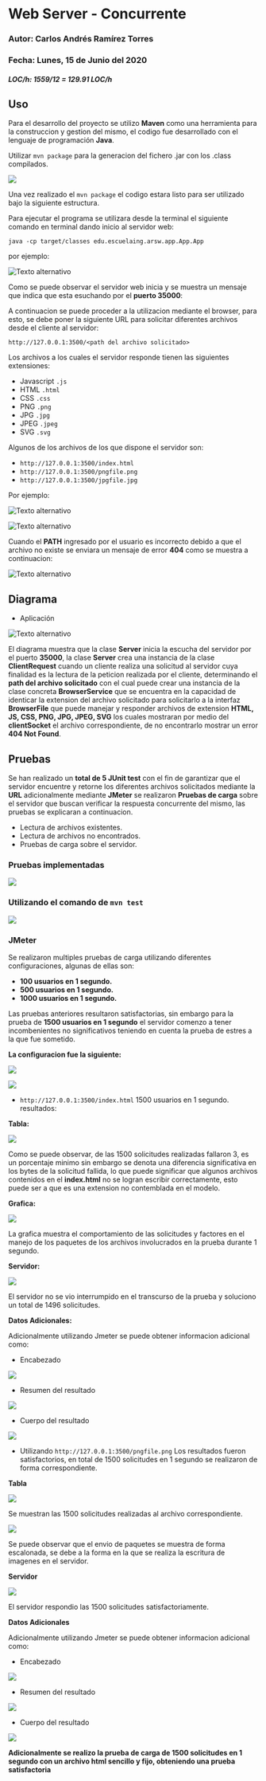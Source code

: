# Web Server - Concurrente 
### Autor: Carlos Andrés Ramírez Torres
### Fecha: Lunes, 15 de Junio del 2020
##### LOC/h: 1559/12 = 129.91 LOC/h

## Uso 

Para el desarrollo del proyecto se utilizo **Maven** como una herramienta para la construccion y gestion del mismo, el codigo fue desarrollado con el lenguaje de programación **Java**.

Utilizar `mvn package` para la generacion del fichero .jar con los .class compilados.

![](https://github.com/CAndresRa/ARSW-CuartoLaboratorio/blob/master/imgReadme/mvn%20package.png)

Una vez realizado el `mvn package` el codigo estara listo para ser utilizado bajo la siguiente estructura.

Para ejecutar el programa se utilizara desde la terminal el siguiente comando en terminal dando inicio al servidor web:

`java -cp target/classes edu.escuelaing.arsw.app.App.App`
 
por ejemplo:

![Texto alternativo](https://github.com/CAndresRa/ARSW-CuartoLaboratorio/blob/master/imgReadme/uso.png)

Como se puede observar el servidor web inicia y se muestra un mensaje que indica que esta esuchando por el **puerto 35000**:

A continuacion se puede proceder a la utilizacion mediante el browser, para esto, se debe poner la siguiente URL para solicitar diferentes archivos desde el cliente al servidor:

`http://127.0.0.1:3500/<path del archivo solicitado>`

Los archivos a los cuales el servidor responde tienen las siguientes extensiones:

* Javascript `.js`
* HTML `.html`
* CSS `.css`
* PNG `.png`
* JPG `.jpg`
* JPEG `.jpeg`
* SVG `.svg`

Algunos de los archivos de los que dispone el servidor son:

* `http://127.0.0.1:3500/index.html`
* `http://127.0.0.1:3500/pngfile.png`
* `http://127.0.0.1:3500/jpgfile.jpg`

Por ejemplo:

![Texto alternativo](https://github.com/CAndresRa/ARSW-CuartoLaboratorio/blob/master/imgReadme/browser1.png)

![Texto alternativo](https://github.com/CAndresRa/ARSW-CuartoLaboratorio/blob/master/imgReadme/browser2.png)

Cuando el **PATH** ingresado por el usuario es incorrecto debido a que el archivo no existe se enviara un mensaje de error **404** como se muestra a continuacion:

![Texto alternativo](https://github.com/CAndresRa/ARSW-CuartoLaboratorio/blob/master/imgReadme/Error%20404.png)


## Diagrama

* Aplicación 

![Texto alternativo](https://github.com/CAndresRa/ARSW-CuartoLaboratorio/blob/master/imgReadme/Diagrama.png)

El diagrama muestra que la clase **Server** inicia la escucha del servidor por el puerto **35000**, la clase **Server** crea una instancia de la clase **ClientRequest** cuando un cliente realiza una solicitud al servidor cuya finalidad es la lectura de la peticion realizada por el cliente, determinando el **path del archivo solicitado** con el cual puede crear una instancia de la clase concreta **BrowserService** que se encuentra en la capacidad de identicar la extension del archivo solicitado para solicitarlo a la interfaz **BrowserFile** que puede manejar y responder archivos de extension **HTML, JS, CSS, PNG, JPG, JPEG, SVG** los cuales mostraran por medio del **clientSocket** el archivo correspondiente, de no encontrarlo mostrar un error **404 Not Found**.

## Pruebas 

Se han realizado un **total de 5 JUnit test** con el fin de garantizar que el servidor encuentre y retorne los diferentes archivos solicitados mediante la **URL** adicionalmente mediante **JMeter** se realizaron **Pruebas de carga** sobre el servidor que buscan verificar la respuesta concurrente del mismo, las pruebas se explicaran a continuacion.

* Lectura de archivos existentes.
* Lectura de archivos no encontrados.
* Pruebas de carga sobre el servidor.

### Pruebas implementadas

![](https://github.com/CAndresRa/ARSW-CuartoLaboratorio/blob/master/imgReadme/Screen%20Shot%202020-06-15%20at%207.40.32%20PM.png)

### Utilizando el comando de `mvn test`

![](https://github.com/CAndresRa/ARSW-CuartoLaboratorio/blob/master/imgReadme/mvn%20test.png)

### JMeter

Se realizaron multiples pruebas de carga utilizando diferentes configuraciones, algunas de ellas son:

* **100 usuarios en 1 segundo.**
* **500 usuarios en 1 segundo.**
* **1000 usuarios en 1 segundo.**

Las pruebas anteriores resultaron satisfactorias, sin embargo para la prueba de **1500 usuarios en 1 segundo** el servidor comenzo a tener incombenientes no significativos teniendo en cuenta la prueba de estres a la que fue sometido.

**La configuracion fue la siguiente:**

![](https://github.com/CAndresRa/ARSW-CuartoLaboratorio/blob/master/imgReadme/config1.png)

![](https://github.com/CAndresRa/ARSW-CuartoLaboratorio/blob/master/imgReadme/CONFIG2.png)

* `http://127.0.0.1:3500/index.html` 1500 usuarios en 1 segundo. resultados:

**Tabla:**

![](https://github.com/CAndresRa/ARSW-CuartoLaboratorio/blob/master/imgReadme/Tablehtml.png)

Como se puede observar, de las 1500 solicitudes realizadas fallaron 3, es un porcentaje minimo sin embargo se denota una diferencia significativa en los bytes de la solicitud fallida, lo que puede significar que algunos archivos contenidos en el **index.html** no se logran escribir correctamente, esto puede ser a que es una extension no contemblada en el modelo.

**Grafica:**

![](https://github.com/CAndresRa/ARSW-CuartoLaboratorio/blob/master/imgReadme/GraficosHtml.png)

La grafica muestra el comportamiento de las solicitudes y factores en el manejo de los paquetes de los archivos involucrados en la prueba durante 1 segundo.

**Servidor:**

![](https://github.com/CAndresRa/ARSW-CuartoLaboratorio/blob/master/imgReadme/TerminalHtml.png)

El servidor no se vio interrumpido en el transcurso de la prueba y soluciono un total de 1496 solicitudes.

**Datos Adicionales:**

Adicionalmente utilizando Jmeter se puede obtener informacion adicional como:

* Encabezado

![](https://github.com/CAndresRa/ARSW-CuartoLaboratorio/blob/master/imgReadme/EncabezadoHTML.png)

* Resumen del resultado 

![](https://github.com/CAndresRa/ARSW-CuartoLaboratorio/blob/master/imgReadme/SamplerResultHtml.png)

* Cuerpo del resultado

![](https://github.com/CAndresRa/ARSW-CuartoLaboratorio/blob/master/imgReadme/ResponseDataIndexHtml.png)


* Utilizando `http://127.0.0.1:3500/pngfile.png` Los resultados fueron satisfactorios, en total de 1500 solicitudes en 1 segundo se realizaron de forma correspondiente.

**Tabla**

![](https://github.com/CAndresRa/ARSW-CuartoLaboratorio/blob/master/imgReadme/tablePng.png)

Se muestran las 1500 solicitudes realizadas al archivo correspondiente.

![](https://github.com/CAndresRa/ARSW-CuartoLaboratorio/blob/master/imgReadme/GraficaPNG.png)

Se puede observar que el envio de paquetes se muestra de forma escalonada, se debe a la forma en la que se realiza la escritura de imagenes en el servidor.

**Servidor** 

![](https://github.com/CAndresRa/ARSW-CuartoLaboratorio/blob/master/imgReadme/Terminal1500.png)

El servidor respondio las 1500 solicitudes satisfactoriamente.

**Datos Adicionales**

Adicionalmente utilizando Jmeter se puede obtener informacion adicional como:

* Encabezado

![](https://github.com/CAndresRa/ARSW-CuartoLaboratorio/blob/master/imgReadme/hEADERpNG.png)

* Resumen del resultado 

![](https://github.com/CAndresRa/ARSW-CuartoLaboratorio/blob/master/imgReadme/SampleResulPNG.png)

* Cuerpo del resultado

![](https://github.com/CAndresRa/ARSW-CuartoLaboratorio/blob/master/imgReadme/BodyPng.png)

**Adicionalmente se realizo la prueba de carga de 1500 solicitudes en 1 segundo con un archivo html sencillo y fijo, obteniendo una prueba satisfactoria**
